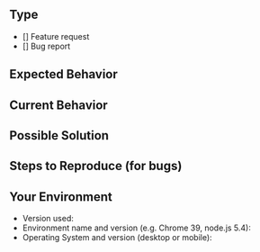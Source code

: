 <!--- Provide a general summary of the issue in the Title above -->

## Type
- [] Feature request 
- [] Bug report 

## Expected Behavior
<!--- If you're describing a bug, tell us what should happen -->
<!--- If you're suggesting a change/improvement, tell us how it should work -->

## Current Behavior 
<!--- If describing a bug, tell us what happens instead of the expected behavior -->
<!--- If suggesting a change/improvement, explain the difference from current behavior -->

## Possible Solution
<!--- Not obligatory, but suggest a fix/reason for the bug, -->
<!--- or ideas how to implement the addition or change -->

## Steps to Reproduce (for bugs)
<!--- Provide a link to a live example, or an unambiguous set of steps to -->
<!--- reproduce this bug. Include code to reproduce, if relevant -->


## Your Environment
<!--- Include as many relevant details about the environment you experienced the bug in -->
* Version used:
* Environment name and version (e.g. Chrome 39, node.js 5.4):
* Operating System and version (desktop or mobile):
